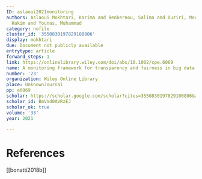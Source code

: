 ```yaml
---
ID: aslaoui2021monitoring
authors: Aslaoui Mokhtari, Karima and Benbernou, Salima and Ouziri, Mourad and Lahmar,
  Hakim and Younas, Muhammad
category: nofile
cluster_id: '3550830197829100806'
display: mokhtari
due: Document not publicly available
entrytype: article
forward_steps: 1
link: https://onlinelibrary.wiley.com/doi/abs/10.1002/cpe.6069
name: A monitoring framework for transparency and fairness in big data platform
number: '23'
organization: Wiley Online Library
place: UnknownJournal
pp: e6069
scholar: https://scholar.google.com/scholar?cites=3550830197829100806&as_sdt=2005&sciodt=0,5&hl=en
scholar_id: BmVVd0AVRzEJ
scholar_ok: true
volume: '33'
year: 2021

---
```


# References

[[bonatti2018b]]
